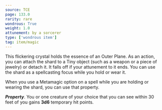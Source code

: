 ```yaml
---
source: TCE
page: 133.0
rarity: rare
wondrous: True
weight: 1.0
attunement: by a sorcerer
type: ['wondrous item']
tag: item/magic
---
```


This flickering crystal holds the essence of an Outer Plane. As an action, you can attach the shard to a Tiny object (such as a weapon or a piece of jewelry) or detach it. It falls off if your attunement to it ends. You can use the shard as a spellcasting focus while you hold or wear it.

When you use a Metamagic option on a spell while you are holding or wearing the shard, you can use that property.

**_Property_**. You or one creature of your choice that you can see within 30 feet of you gains **3d6** temporary hit points.


